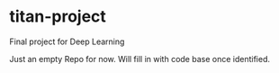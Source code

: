 # titan-project
Final project for Deep Learning

Just an empty Repo for now. Will fill in with code base once identified.
